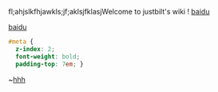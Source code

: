 fl;ahjslkfhjawkls;jf;aklsjfklasjWelcome to justbilt's wiki !
[baidu](http://www.baidu.com/)

[baidu](www.baidu.com)


```css
#meta {
  z-index: 2;
  font-weight: bold;
  padding-top: 7em; }
```

~[hhh](image/lordSkillIcons_UserSkill_12.png)